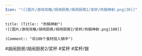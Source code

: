 ```yaml
---
Icon: "![[图片/游戏攻略/胡闹厨房/胡闹厨房2/奖杯/热锅神射.png|30]]"
---
```

```ad-common-silver-trophy
title: (Title:: "热锅神射")
![[图片/游戏攻略/胡闹厨房/胡闹厨房2/奖杯/热锅神射.png|100]]

(Comment:: "将100个食材投入锅中")
```

#胡闹厨房/胡闹厨房2/奖杯 #奖杯 #奖杯/银

